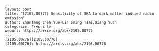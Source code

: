     ---
    layout: post
    title: "[2105.00776] Sensitivity of SKA to dark matter induced radio emission"
    author: Zhanfang Chen,Yue-Lin Sming Tsai,Qiang Yuan
    categories: Preprints
    weburl: https://arxiv.org/abs/2105.00776
    ---
    [2105.00776][2105.00776]
    [2105.00776]: https://arxiv.org/abs/2105.00776
